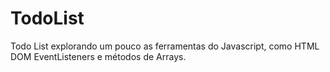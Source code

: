 # TodoList

Todo List explorando um pouco as ferramentas do Javascript, como HTML DOM EventListeners e métodos de Arrays.

